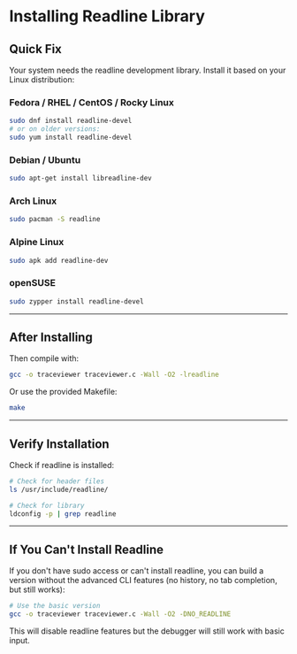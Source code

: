 # Installing Readline Library

## Quick Fix

Your system needs the readline development library. Install it based on your Linux distribution:

### Fedora / RHEL / CentOS / Rocky Linux
```bash
sudo dnf install readline-devel
# or on older versions:
sudo yum install readline-devel
```

### Debian / Ubuntu
```bash
sudo apt-get install libreadline-dev
```

### Arch Linux
```bash
sudo pacman -S readline
```

### Alpine Linux
```bash
sudo apk add readline-dev
```

### openSUSE
```bash
sudo zypper install readline-devel
```

---

## After Installing

Then compile with:
```bash
gcc -o traceviewer traceviewer.c -Wall -O2 -lreadline
```

Or use the provided Makefile:
```bash
make
```

---

## Verify Installation

Check if readline is installed:
```bash
# Check for header files
ls /usr/include/readline/

# Check for library
ldconfig -p | grep readline
```

---

## If You Can't Install Readline

If you don't have sudo access or can't install readline, you can build a version without the advanced CLI features (no history, no tab completion, but still works):

```bash
# Use the basic version
gcc -o traceviewer traceviewer.c -Wall -O2 -DNO_READLINE
```

This will disable readline features but the debugger will still work with basic input.
